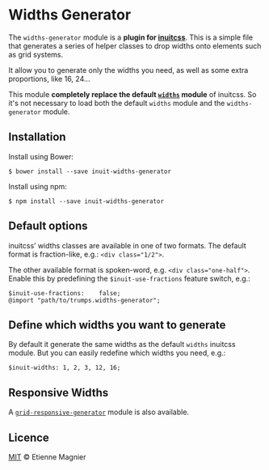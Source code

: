 # Widths Generator

The `widths-generator` module is a **plugin for [inuitcss](http://inuitcss.com/)**.
This is a simple file that generates a series of helper classes to drop widths onto
elements such as grid systems.

It allow you to generate only the widths you need, as well as some extra proportions, like 16, 24...

This module **completely replace the default [`widths`](https://github.com/inuitcss/trumps.widths)
module** of inuitcss. So it's not necessary to load both the default `widths` module
and the `widths-generator` module.


## Installation

Install using Bower:

    $ bower install --save inuit-widths-generator

Install using npm:

    $ npm install --save inuit-widths-generator


## Default options

inuitcss’ widths classes are available in one of two formats. The default format
is fraction-like, e.g.: `<div class="1/2">`.

The other available format is spoken-word, e.g. `<div class="one-half">`. Enable
this by predefining the `$inuit-use-fractions` feature switch, e.g.:

    $inuit-use-fractions:    false;
    @import "path/to/trumps.widths-generator";


## Define which widths you want to generate

By default it generate the same widths as the default `widths` inuitcss module.
But you can easily redefine which widths you need, e.g.: 

    $inuit-widths: 1, 2, 3, 12, 16;


## Responsive Widths

A [`grid-responsive-generator`](https://github.com/emagnier/inuitcss.widths-responsive-generator)
module is also available.


## Licence

[MIT](http://opensource.org/licenses/MIT) © Etienne Magnier
